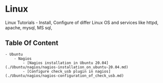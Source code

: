 # Linux
Linux Tutorials - Install, Configure of differ Linux OS and services like httpd, apache, mysql, MS sql, 

## Table Of Content
	- Ubuntu
		- Nagios
			- [Nagios installation in Ubuntu 20.04](./Ubuntu/nagios/nagios-installation_on_ubuntu-20.04.md)
	        - [Configure check_usb plugin in nagios](./Ubuntu/nagios/nagios-configuration_of_check_usb.md)
